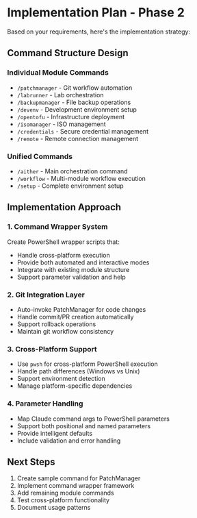 # Implementation Plan - Phase 2

Based on your requirements, here's the implementation strategy:

## Command Structure Design

### Individual Module Commands
- `/patchmanager` - Git workflow automation
- `/labrunner` - Lab orchestration  
- `/backupmanager` - File backup operations
- `/devenv` - Development environment setup
- `/opentofu` - Infrastructure deployment
- `/isomanager` - ISO management
- `/credentials` - Secure credential management
- `/remote` - Remote connection management

### Unified Commands
- `/aither` - Main orchestration command
- `/workflow` - Multi-module workflow execution
- `/setup` - Complete environment setup

## Implementation Approach

### 1. Command Wrapper System
Create PowerShell wrapper scripts that:
- Handle cross-platform execution
- Provide both automated and interactive modes
- Integrate with existing module structure
- Support parameter validation and help

### 2. Git Integration Layer
- Auto-invoke PatchManager for code changes
- Handle commit/PR creation automatically
- Support rollback operations
- Maintain git workflow consistency

### 3. Cross-Platform Support
- Use `pwsh` for cross-platform PowerShell execution
- Handle path differences (Windows vs Unix)
- Support environment detection
- Manage platform-specific dependencies

### 4. Parameter Handling
- Map Claude command args to PowerShell parameters
- Support both positional and named parameters
- Provide intelligent defaults
- Include validation and error handling

## Next Steps
1. Create sample command for PatchManager
2. Implement command wrapper framework
3. Add remaining module commands
4. Test cross-platform functionality
5. Document usage patterns